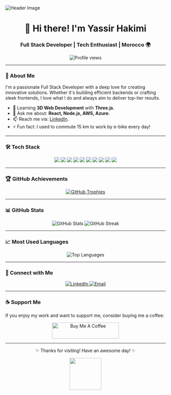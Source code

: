 <!-- Profile Header -->
![Header Image](https://via.placeholder.com/1200x300/2c3e50/ffffff?text=Welcome+to+My+GitHub+Profile)

<h1 align="center">👋 Hi there! I'm Yassir Hakimi</h1>
<h3 align="center">Full Stack Developer | Tech Enthusiast | Morocco 🌍</h3>

<p align="center">
  <img src="https://komarev.com/ghpvc/?username=yassjustice&label=Profile%20views&color=0e75b6&style=flat" alt="Profile views" />
</p>

---

### 🚀 About Me
I'm a passionate Full Stack Developer with a deep love for creating innovative solutions. Whether it's building efficient backends or crafting sleek frontends, I love what I do and always aim to deliver top-tier results.

- 🌱 Learning **3D Web Development** with **Three.js**.
- 💬 Ask me about: **React, Node.js, AWS, Azure**.
- 📫 Reach me via: [LinkedIn](https://www.linkedin.com/in/yassir-hakimi-543678217/).
- ⚡ Fun fact: I used to commute 15 km to work by e-bike every day!

---

### 🛠️ Tech Stack
<div align="center">
  <img src="https://img.shields.io/badge/-React-black?style=flat-square&logo=react" />
  <img src="https://img.shields.io/badge/-Node.js-black?style=flat-square&logo=Node.js" />
  <img src="https://img.shields.io/badge/-JavaScript-black?style=flat-square&logo=javascript" />
  <img src="https://img.shields.io/badge/-Express-black?style=flat-square&logo=express" />
  <img src="https://img.shields.io/badge/-MongoDB-black?style=flat-square&logo=mongodb" />
  <img src="https://img.shields.io/badge/-Python-black?style=flat-square&logo=python" />
  <img src="https://img.shields.io/badge/-Figma-black?style=flat-square&logo=figma" />
  <img src="https://img.shields.io/badge/-TailwindCSS-black?style=flat-square&logo=tailwindcss" />
  <img src="https://img.shields.io/badge/-Git-black?style=flat-square&logo=git" />
  <img src="https://img.shields.io/badge/-Postman-black?style=flat-square&logo=postman" />
</div>

---

### 🏆 GitHub Achievements
<div align="center">
  <a href="https://github.com/ryo-ma/github-profile-trophy">
    <img src="https://github-profile-trophy.vercel.app/?username=yassjustice&theme=darkhub&row=1&no-frame=true&column=6" alt="GitHub Trophies" />
  </a>
</div>

---

### 📊 GitHub Stats
<div align="center">
  <img src="https://github-readme-stats.vercel.app/api?username=yassjustice&show_icons=true&theme=dark&hide_border=true" alt="GitHub Stats" />
  <img src="https://github-readme-streak-stats.herokuapp.com/?user=yassjustice&theme=dark&hide_border=true" alt="GitHub Streak" />
</div>

---

### 📈 Most Used Languages
<div align="center">
  <img src="https://github-readme-stats.vercel.app/api/top-langs?username=yassjustice&show_icons=true&locale=en&layout=compact&theme=dark&hide_border=true" alt="Top Languages" />
</div>

---

### 💬 Connect with Me
<div align="center">
  <a href="https://www.linkedin.com/in/yassir-hakimi-543678217/">
    <img src="https://img.shields.io/badge/LinkedIn-Yassir%20Hakimi-blue?style=for-the-badge&logo=linkedin" alt="LinkedIn" />
  </a>
  <a href="mailto:hakimiyassir@gmail.com">
    <img src="https://img.shields.io/badge/Email-hakimiyassir%40gmail.com-red?style=for-the-badge&logo=gmail" alt="Email" />
  </a>
</div>

---

### ☕ Support Me
If you enjoy my work and want to support me, consider buying me a coffee:

<div align="center">
  <a href="https://www.buymeacoffee.com/hakimiyassir">
    <img src="https://cdn.buymeacoffee.com/buttons/v2/default-yellow.png" height="50" width="210" alt="Buy Me A Coffee" />
  </a>
</div>

---

<div align="center">
  <p>✨ Thanks for visiting! Have an awesome day! ✨</p>
  <img src="https://media.giphy.com/media/26BRuo6sLetdllPAQ/giphy.gif" width="100" />
</div>
